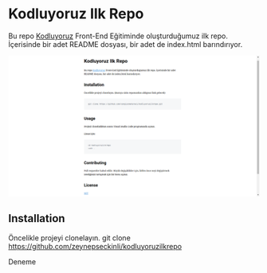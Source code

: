 # Kodluyoruz Ilk Repo
Bu repo [Kodluyoruz](https://app.patika.dev/courses/git/githuba-projemizin-eklenmesi-ve-diger-repo-hosting-web-platformlari) Front-End Eğitiminde oluşturduğumuz ilk repo. İçerisinde bir adet README dosyası, bir adet de index.html barındırıyor.

![](https://raw.githubusercontent.com/Kodluyoruz/taskforce/main/git/odev1/figures/markdown.png)

## Installation
Öncelikle projeyi clonelayın.
git clone https://github.com/zeynepseckinli/kodluyoruzilkrepo


Deneme
